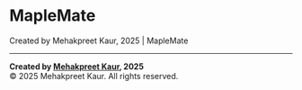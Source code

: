 # MapleMate

Created by Mehakpreet Kaur, 2025 | MapleMate

---

**Created by [Mehakpreet Kaur](https://github.com/mehakpreet22), 2025**  
© 2025 Mehakpreet Kaur. All rights reserved.


